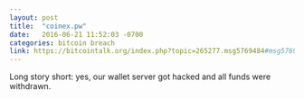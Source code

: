 ```yaml
---
layout: post
title:  "coinex.pw"
date:   2016-06-21 11:52:03 -0700
categories: bitcoin breach
link: https://bitcointalk.org/index.php?topic=265277.msg5769484#msg5769484
---
```

Long story short: yes, our wallet server got hacked and all funds were withdrawn.
